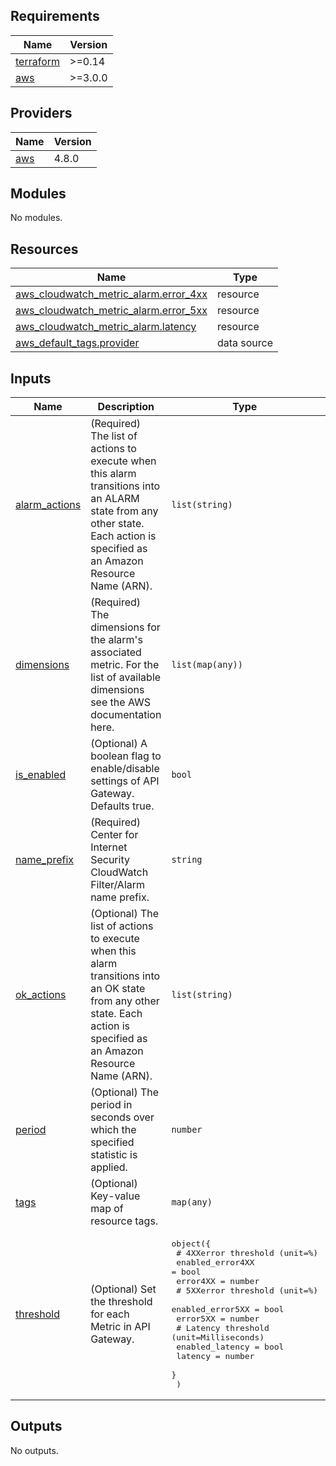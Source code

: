 <!-- BEGIN_TF_DOCS -->
## Requirements

| Name | Version |
|------|---------|
| <a name="requirement_terraform"></a> [terraform](#requirement\_terraform) | >=0.14 |
| <a name="requirement_aws"></a> [aws](#requirement\_aws) | >=3.0.0 |

## Providers

| Name | Version |
|------|---------|
| <a name="provider_aws"></a> [aws](#provider\_aws) | 4.8.0 |

## Modules

No modules.

## Resources

| Name | Type |
|------|------|
| [aws_cloudwatch_metric_alarm.error_4xx](https://registry.terraform.io/providers/hashicorp/aws/latest/docs/resources/cloudwatch_metric_alarm) | resource |
| [aws_cloudwatch_metric_alarm.error_5xx](https://registry.terraform.io/providers/hashicorp/aws/latest/docs/resources/cloudwatch_metric_alarm) | resource |
| [aws_cloudwatch_metric_alarm.latency](https://registry.terraform.io/providers/hashicorp/aws/latest/docs/resources/cloudwatch_metric_alarm) | resource |
| [aws_default_tags.provider](https://registry.terraform.io/providers/hashicorp/aws/latest/docs/data-sources/default_tags) | data source |

## Inputs

| Name | Description | Type | Default | Required |
|------|-------------|------|---------|:--------:|
| <a name="input_alarm_actions"></a> [alarm\_actions](#input\_alarm\_actions) | (Required) The list of actions to execute when this alarm transitions into an ALARM state from any other state. Each action is specified as an Amazon Resource Name (ARN). | `list(string)` | n/a | yes |
| <a name="input_dimensions"></a> [dimensions](#input\_dimensions) | (Required) The dimensions for the alarm's associated metric. For the list of available dimensions see the AWS documentation here. | `list(map(any))` | n/a | yes |
| <a name="input_is_enabled"></a> [is\_enabled](#input\_is\_enabled) | (Optional) A boolean flag to enable/disable settings of API Gateway. Defaults true. | `bool` | `true` | no |
| <a name="input_name_prefix"></a> [name\_prefix](#input\_name\_prefix) | (Required) Center for Internet Security CloudWatch Filter/Alarm name prefix. | `string` | n/a | yes |
| <a name="input_ok_actions"></a> [ok\_actions](#input\_ok\_actions) | (Optional) The list of actions to execute when this alarm transitions into an OK state from any other state. Each action is specified as an Amazon Resource Name (ARN). | `list(string)` | `null` | no |
| <a name="input_period"></a> [period](#input\_period) | (Optional) The period in seconds over which the specified statistic is applied. | `number` | `300` | no |
| <a name="input_tags"></a> [tags](#input\_tags) | (Optional) Key-value map of resource tags. | `map(any)` | `null` | no |
| <a name="input_threshold"></a> [threshold](#input\_threshold) | (Optional) Set the threshold for each Metric in API Gateway. | <pre>object({<br>    # 4XXerror threshold (unit=%)<br>    enabled_error4XX = bool<br>    error4XX         = number<br>    # 5XXerror threshold (unit=%)<br>    enabled_error5XX = bool<br>    error5XX         = number<br>    # Latency threshold (unit=Milliseconds)<br>    enabled_latency = bool<br>    latency         = number<br>    }<br>  )</pre> | <pre>{<br>  "enabled_error4XX": true,<br>  "enabled_error5XX": true,<br>  "enabled_latency": true,<br>  "error4XX": 1,<br>  "error5XX": 1,<br>  "latency": 10000<br>}</pre> | no |

## Outputs

No outputs.
<!-- END_TF_DOCS -->
